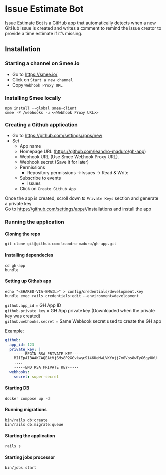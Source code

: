 # Issue Estimate Bot

Issue Estimate Bot is a GitHub app that automatically detects when a new GitHub issue is created and writes a comment to
remind the issue creator to provide a time estimate if it’s missing.

## Installation

### Starting a channel on Smee.io

- Go to https://smee.io/
- Click on `Start a new channel`
- Copy `Webhook Proxy URL`

### Installing Smee locally

```script
npm install --global smee-client
smee -P /webhooks -u <<Webhook Proxy URL>>
```

### Creating a Github application

- Go to https://github.com/settings/apps/new
- Set
    - App name
    - Homepage URL (https://github.com/leandro-maduro/gh-app)
    - Webhook URL (Use Smee Webhook Proxy URL).
    - Webhook secret (Save it for later)
    - Permissions
        - Repository permissions -> Issues -> Read & Write
    - Subscribe to events
        - Issues
    - Click on `Create GitHub App`

Once the app is created, scroll down to `Private Keys` section and generate a private key   
Go to https://github.com/settings/apps/<app-name>/installations and install the app

### Running the application

#### Cloning the repo

```script
git clone git@github.com:leandro-maduro/gh-app.git
```

#### Installing dependecies

```script
cd gh-app
bundle
```

#### Setting up Github app

```script
echo "<SHARED-VIA-EMAIL>" > config/credentials/development.key
bundle exec rails credentials:edit --environment=development
```

`github.app_id` = GH App ID   
`github.private_key` = GH App private key (Downloaded when the private key was created)   
`github.webhooks.secret` = Same Webhook secret used to create the GH app

Example:

```yaml
github:
  app_id: 123
  private_key: |
    -----BEGIN RSA PRIVATE KEY-----
    MIIEpAIBAAKCAQEAtVjSMs8P2XGvkwycS146UeMwLVKYojj7m0Vos8wTyG6gyUWU
    ....
    -----END RSA PRIVATE KEY-----
  webhooks:
    secret: super-secret
```

#### Starting DB
```script
docker compose up -d
```

#### Running migrations
```script
bin/rails db:create
bin/rails db:migrate:queue
```

#### Starting the application
```script
rails s
```

#### Starting jobs processor
```script
bin/jobs start
```
